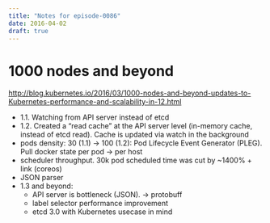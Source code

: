 ```yaml
---
title: "Notes for episode-0086"
date: 2016-04-02
draft: true
---
```


# 1000 nodes and beyond
http://blog.kubernetes.io/2016/03/1000-nodes-and-beyond-updates-to-Kubernetes-performance-and-scalability-in-12.html

- 1.1. Watching from API server instead of etcd
- 1.2. Created a “read cache” at the API server level (in-memory cache, instead of etcd read). Cache is updated via watch in the background
- pods density: 30 (1.1) -> 100 (1.2): Pod Lifecycle Event Generator (PLEG). Pull docker state per pod -> per host
- scheduler throughput. 30k pod scheduled time was cut by ~1400% + link (coreos)
- JSON parser
- 1.3 and beyond:
    - API server is bottleneck (JSON). -> protobuff
    - label selector performance improvement
    - etcd 3.0 with Kubernetes usecase in mind
